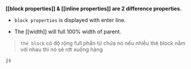 **[[block properties]] & [[inline properties]] are 2 difference properties.**

- `block properties` is displayed with enter line.


- The [[width]] will full 100% width of parent.

> `thẻ block` có độ rộng full phần tử chứa nó nếu nhiều thẻ block nằm với nhau thì nó sẽ rớt xuống hàng


```
js

```